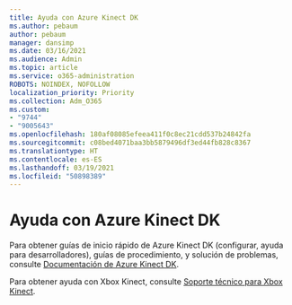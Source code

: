 ```yaml
---
title: Ayuda con Azure Kinect DK
ms.author: pebaum
author: pebaum
manager: dansimp
ms.date: 03/16/2021
ms.audience: Admin
ms.topic: article
ms.service: o365-administration
ROBOTS: NOINDEX, NOFOLLOW
localization_priority: Priority
ms.collection: Adm_O365
ms.custom:
- "9744"
- "9005643"
ms.openlocfilehash: 180af08085efeea411f0c8ec21cdd537b24842fa
ms.sourcegitcommit: c08bed4071baa3bb5879496df3ed44fb828c8367
ms.translationtype: HT
ms.contentlocale: es-ES
ms.lasthandoff: 03/19/2021
ms.locfileid: "50898389"
---
```

# <a name="help-with-azaure-kinect-dk"></a>Ayuda con Azure Kinect DK

Para obtener guías de inicio rápido de Azure Kinect DK (configurar, ayuda para desarrolladores), guías de procedimiento, y solución de problemas, consulte [Documentación de Azure Kinect DK](https://docs.microsoft.com/azure/kinect-dk/).


Para obtener ayuda con Xbox Kinect, consulte [Soporte técnico para Xbox Kinect](https://www.xbox.com/Search?q=kinect&rtc=1#nav-support).